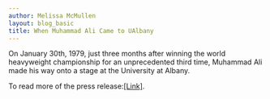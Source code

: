 ```yaml
---
author: Melissa McMullen
layout: blog_basic
title: When Muhammad Ali Came to UAlbany
---
```

<div class="entry-body">
<p></p>
<p>On January 30th, 1979, just three months after winning the world heavyweight championship for an unprecedented third time, Muhammad Ali made his way onto a stage at the University at Albany.</p>
<p>To read more of the press release:<a href="http://www.albany.edu/news/70606.php?WT.source=ncfeed">[Link]</a>.</p>
<p><br/>
</p>
</div>